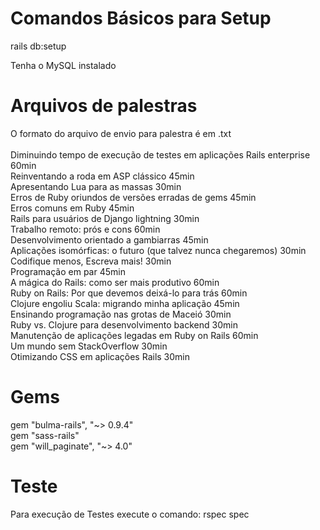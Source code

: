 <h1>Comandos Básicos para Setup</h1>
<p>rails db:setup </p>
<p>Tenha o MySQL instalado </p>

<h1>Arquivos de palestras</h1>
O formato do arquivo de envio para palestra é em .txt 
<br>
<br>
Diminuindo tempo de execução de testes em aplicações Rails enterprise 60min
<br>
Reinventando a roda em ASP clássico 45min
<br>
Apresentando Lua para as massas 30min
<br>
Erros de Ruby oriundos de versões erradas de gems 45min
<br>
Erros comuns em Ruby 45min
<br>
Rails para usuários de Django lightning 30min
<br>
Trabalho remoto: prós e cons 60min
<br>
Desenvolvimento orientado a gambiarras 45min
<br>
Aplicações isomórficas: o futuro (que talvez nunca chegaremos) 30min
<br>
Codifique menos, Escreva mais! 30min
<br>
Programação em par 45min
<br>
A mágica do Rails: como ser mais produtivo 60min
<br>
Ruby on Rails: Por que devemos deixá-lo para trás 60min
<br>
Clojure engoliu Scala: migrando minha aplicação 45min
<br>
Ensinando programação nas grotas de Maceió 30min
<br>
Ruby vs. Clojure para desenvolvimento backend 30min
<br>
Manutenção de aplicações legadas em Ruby on Rails 60min
<br>
Um mundo sem StackOverflow 30min
<br>
Otimizando CSS em aplicações Rails 30min
<br>
<h1>Gems</h1>
gem "bulma-rails", "~> 0.9.4"
<br>
gem "sass-rails"
<br>
gem "will_paginate", "~> 4.0"
<br>
<h1>Teste</h1>
Para execução de Testes execute o comando: rspec spec
